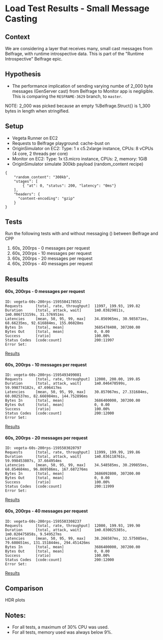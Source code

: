 # Load Test Results - Small Message Casting

## Context
We are considering a layer that receives many, small cast messages from Belfrage, with runtime introspective data. This is part of the "Runtime Introspective" Belfrage epic.

## Hypothesis

- The performance implication of sending varying numbe of 2_000 byte messages (GenServer cast) from Belfrage to Monitor app is negligible. This is comparing the `RESFRAME-3629` branch, to `master`.

NOTE: 2_000 was picked because an empty %Belfrage.Struct{} is 1_300 bytes in length when stringified.

## Setup
- Vegeta Runner on EC2
- Requests to Belfrage playground: cache-bust on
- OriginSimulator on EC2: Type: 1 x c5.2xlarge instance, CPUs: 8 vCPUs (4 core, 2 threads per core)
- Monitor on EC2: Type: 1x t3.micro instance, CPUs: 2, memory: 1GiB
- OriginSimulator simulate 300kb payload (random_content recipe)
```
{
    "random_content": "300kb",
    "stages": [
        { "at": 0, "status": 200, "latency": "0ms"}
    ],
    "headers": {
      "content-encoding": "gzip"
    }
}
```

## Tests
Run the following tests with and without messaging () between Belfrage and CPP

1. 60s, 200rps - 0 messages per request
2. 60s, 200rps - 10 messages per request
3. 60s, 200rps - 20 messages per request
4. 60s, 200rps - 40 messages per request

## Results

#### 60s, 200rps - 0 messages per request

```
ID: vegeta-60s-200rps-1595504178552
Requests      [total, rate, throughput]  11997, 199.93, 199.82
Duration      [total, attack, wait]      1m0.03829011s, 1m0.006713159s, 31.576951ms
Latencies     [mean, 50, 95, 99, max]    34.856965ms, 30.985871ms, 68.66235ms, 92.616884ms, 155.06028ms
Bytes In      [total, mean]              3685478400, 307200.00
Bytes Out     [total, mean]              0, 0.00
Success       [ratio]                    100.00%
Status Codes  [code:count]               200:11997
Error Set:
```

[Results](https://broxy.tools.bbc.co.uk/belfrage-loadtest-results/vegeta-60s-200rps-1595504178552)

#### 60s, 200rps - 10 messages per request

```
ID: vegeta-60s-200rps-1595493499081
Requests      [total, rate, throughput]  12000, 200.00, 199.85
Duration      [total, attack, wait]      1m0.046470599s, 59.998774182s, 47.696417ms
Latencies     [mean, 50, 95, 99, max]    30.857067ms, 27.331684ms, 60.002537ms, 82.666984ms, 144.752896ms
Bytes In      [total, mean]              3686400000, 307200.00
Bytes Out     [total, mean]              0, 0.00
Success       [ratio]                    100.00%
Status Codes  [code:count]               200:12000
Error Set:
```

[Results](https://broxy.tools.bbc.co.uk/belfrage-loadtest-results/vegeta-60s-200rps-1595493792600)

#### 60s, 200rps - 20 messages per request

```
ID: vegeta-60s-200rps-1595503020797
Requests      [total, rate, throughput]  11999, 199.99, 199.86
Duration      [total, attack, wait]      1m0.036118761s, 59.998453807s, 37.664954ms
Latencies     [mean, 50, 95, 99, max]    34.548585ms, 30.299855ms, 68.854684ms, 96.869586ms, 167.687276ms
Bytes In      [total, mean]              3686092800, 307200.00
Bytes Out     [total, mean]              0, 0.00
Success       [ratio]                    100.00%
Status Codes  [code:count]               200:11999
Error Set:
```

[Results](https://broxy.tools.bbc.co.uk/belfrage-loadtest-results/vegeta-60s-200rps-1595503020797)

#### 60s, 200rps - 40 messages per request

```
ID: vegeta-60s-200rps-1595503308237
Requests      [total, rate, throughput]  12000, 199.93, 199.90
Duration      [total, attack, wait]      1m0.030025385s, 1m0.020475858s, 9.549527ms
Latencies     [mean, 50, 95, 99, max]    38.266587ms, 32.575085ms, 79.608651ms, 131.151844ms, 294.451426ms
Bytes In      [total, mean]              3686400000, 307200.00
Bytes Out     [total, mean]              0, 0.00
Success       [ratio]                    100.00%
Status Codes  [code:count]               200:12000
Error Set:
```

[Results](https://broxy.tools.bbc.co.uk/belfrage-loadtest-results/vegeta-60s-200rps-1595503308237)

## Comparison

HDR plots

## Notes:

- For all tests, a maximum of 30% CPU was used.
- For all tests, memory used was always below 9%.
